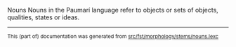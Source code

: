 Nouns
Nouns in the Paumarí language refer to objects or sets of objects, qualities, states or ideas.

* * *

<small>This (part of) documentation was generated from [src/fst/morphology/stems/nouns.lexc](https://github.com/giellalt/lang-pad/blob/main/src/fst/morphology/stems/nouns.lexc)</small>
